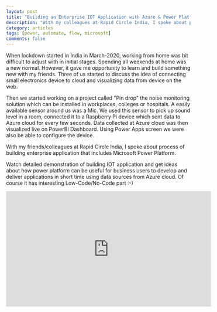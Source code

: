 ```yaml
---
layout: post
title: "Building an Enterprise IOT Application with Azure & Power Platform"
description: "With my colleagues at Rapid Circle India, I spoke about process of building enterprise application that includes Microsoft Power Platform."
category: articles
tags: [power, automate, flow, microsoft]
comments: false
---
```


When lockdown started in India in March-2020, working from home was bit difficult to adjust with in initial stages. Spending all weekends at home was a new normal. However, it gave me opportunity to learn and build  something new with my friends. Three of us started to discuss the idea of connecting small electronics device to cloud and visualizing data from device on the web. 

Then we started working on a project called "Pin drop" the noise monitoring solution which can be installed in workplaces, colleges or hospitals. A easily available sensor around us was a Mic. We used this sensor to pick up sound level in a room, connected it to a Raspberry Pi device which sent data to Azure cloud for every few seconds. Data collected at Azure cloud was then visualized live on PowerBI Dashboard. Using Power Apps screen we were also be able to configure the device.
 
With my friends/colleagues at Rapid Circle India, I spoke about process of building enterprise application that includes Microsoft Power Platform.

Watch detailed demonstration of building IOT application and get ideas about how power platform can be useful for business users to develop and deliver applications in short time using data sources from Azure cloud. Of course it has interesting Low-Code/No-Code part :-)

<iframe width="560" height="315" src="https://www.youtube.com/embed/QPFXrCWxL28" title="YouTube video player" frameborder="0" allow="accelerometer; autoplay; clipboard-write; encrypted-media; gyroscope; picture-in-picture" allowfullscreen></iframe>
